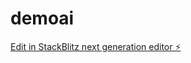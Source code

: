 # demoai

[Edit in StackBlitz next generation editor ⚡️](https://stackblitz.com/~/github.com/fabmas/demoai)